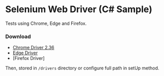 # Selenium Web Driver (C# Sample)

Tests using Chrome, Edge and Firefox.


### Download
- [Chrome Driver 2.36](http://chromedriver.storage.googleapis.com/index.html?path=2.36/)
- [Edge Driver](https://developer.microsoft.com/en-us/microsoft-edge/tools/webdriver/)
- [Firefox Driver]

Then, stored in `/drivers` directory or configure full path in setUp method.
